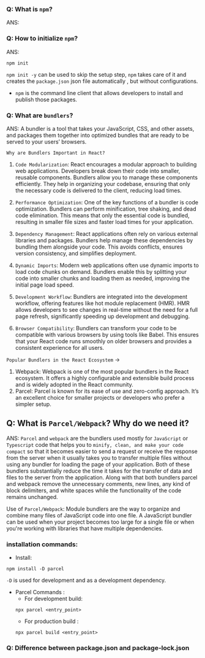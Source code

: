 ### Q: What is `npm`?
ANS: 


### Q: How to initialize `npm`?
ANS:
```
npm init
```
`npm init -y` can be used to skip the setup step, `npm` takes care of it and creates the `package.json` json file automatically , but without configurations.
- `npm` is the command line client that allows developers to install and publish those packages.


### Q: What are `bundlers`?
ANS: A bundler is a tool that takes your JavaScript, CSS, and other assets, and packages them together into optimized bundles that are ready to be served to your users’ browsers.

`Why are Bundlers Important in React?`
1. `Code Modularization`: React encourages a modular approach to building web applications. Developers break down their code into smaller, reusable components. Bundlers allow you to manage these components efficiently. They help in organizing your codebase, ensuring that only the necessary code is delivered to the client, reducing load times.

2. `Performance Optimization`: One of the key functions of a bundler is code optimization. Bundlers can perform minification, tree shaking, and dead code elimination. This means that only the essential code is bundled, resulting in smaller file sizes and faster load times for your application.

3. `Dependency Management`: React applications often rely on various external libraries and packages. Bundlers help manage these dependencies by bundling them alongside your code. This avoids conflicts, ensures version consistency, and simplifies deployment.

4. `Dynamic Imports`: Modern web applications often use dynamic imports to load code chunks on demand. Bundlers enable this by splitting your code into smaller chunks and loading them as needed, improving the initial page load speed.

5. `Development Workflow`: Bundlers are integrated into the development workflow, offering features like hot module replacement (HMR). HMR allows developers to see changes in real-time without the need for a full page refresh, significantly speeding up development and debugging.

6. `Browser Compatibility`: Bundlers can transform your code to be compatible with various browsers by using tools like Babel. This ensures that your React code runs smoothly on older browsers and provides a consistent experience for all users.

`Popular Bundlers in the React Ecosystem` ->
1. Webpack: Webpack is one of the most popular bundlers in the React ecosystem. It offers a highly configurable and extensible build process and is widely adopted in the React community.
2. Parcel: Parcel is known for its ease of use and zero-config approach. It’s an excellent choice for smaller projects or developers who prefer a simpler setup.


## Q: What is `Parcel/Webpack`? Why do we need it?
ANS: `Parcel` and `webpack` are the bundlers used mostly for `JavaScript` or `Typescript` code that helps you to `minify, clean, and make your code compact` so that it becomes easier to send a request or receive the response from the server when it usually takes you to transfer multiple files without using any bundler for loading the page of your application. Both of these bundlers substantially reduce the time it takes for the transfer of data and files to the server from the application. Along with that both bundlers parcel and webpack remove the unnecessary comments, new lines, any kind of block delimiters, and white spaces while the functionality of the code remains unchanged.

Use of `Parcel/Webpack`:
Module bundlers are the way to organize and combine many files of JavaScript code into one file. A JavaScript bundler can be used when your project becomes too large for a single file or when you're working with libraries that have multiple dependencies.

### installation commands:

- Install:

```
npm install -D parcel
```

`-D` is used for development and as a development dependency.

- Parcel Commands :
  - For development build:
  ```
  npx parcel <entry_point>
  ```
  - For production build :
  ```
  npx parcel build <entry_point>
  ```

### Q: Difference between package.json and package-lock.json